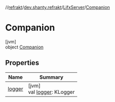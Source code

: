 //[refrakt](../../../../index.md)/[dev.shanty.refrakt](../../index.md)/[LifxServer](../index.md)/[Companion](index.md)

# Companion

[jvm]\
object [Companion](index.md)

## Properties

| Name | Summary |
|---|---|
| [logger](logger.md) | [jvm]<br>val [logger](logger.md): KLogger |
